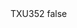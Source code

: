 <?xml version="1.0" encoding="UTF-8"?>
<CustomMetadata xmlns="http://soap.sforce.com/2006/04/metadata">
    <label>TXU352</label>
    <protected>false</protected>
</CustomMetadata>
